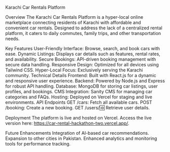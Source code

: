 Karachi Car Rentals Platform

Overview
The Karachi Car Rentals Platform is a hyper-local online marketplace connecting residents of Karachi with affordable and convenient car rentals. Designed to address the lack of a centralized rental platform, it caters to daily commutes, family trips, and other transportation needs.

Key Features
User-Friendly Interface: Browse, search, and book cars with ease.
Dynamic Listings: Displays car details such as features, rental rates, and availability.
Secure Bookings: API-driven booking management with secure data handling.
Responsive Design: Optimized for all devices using Tailwind CSS.
Hyper-Local Focus: Exclusively serving the Karachi community.
Technical Details
Frontend: Built with React.js for a dynamic and responsive user experience.
Backend: Powered by Node.js and Express for robust API handling.
Database: MongoDB for storing car listings, user profiles, and bookings.
CMS Integration: Sanity CMS for managing car categories and FAQs.
Hosting: Deployed on Vercel for staging and live environments.
API Endpoints
GET /cars: Fetch all available cars.
POST /booking: Create a new booking.
GET /users/:id: Retrieve user details.

Deployment
The platform is live and hosted on Vercel. Access the live version here: https://car-rental-hackathon-two.vercel.app/.

Future Enhancements
Integration of AI-based car recommendations.
Expansion to other cities in Pakistan.
Enhanced analytics and monitoring tools for performance tracking.

